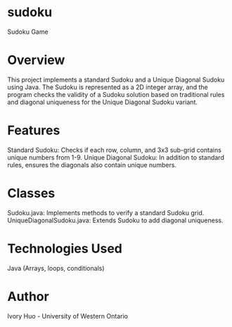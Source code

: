 # sudoku
Sudoku Game

# Overview

This project implements a standard Sudoku and a Unique Diagonal Sudoku using Java. The Sudoku is represented as a 2D integer array, and the program checks the validity of a Sudoku solution based on traditional rules and diagonal uniqueness for the Unique Diagonal Sudoku variant.

# Features

Standard Sudoku: Checks if each row, column, and 3x3 sub-grid contains unique numbers from 1-9.
Unique Diagonal Sudoku: In addition to standard rules, ensures the diagonals also contain unique numbers.

# Classes

Sudoku.java: Implements methods to verify a standard Sudoku grid.
UniqueDiagonalSudoku.java: Extends Sudoku to add diagonal uniqueness.

# Technologies Used

Java (Arrays, loops, conditionals)

# Author

Ivory Huo - University of Western Ontario
